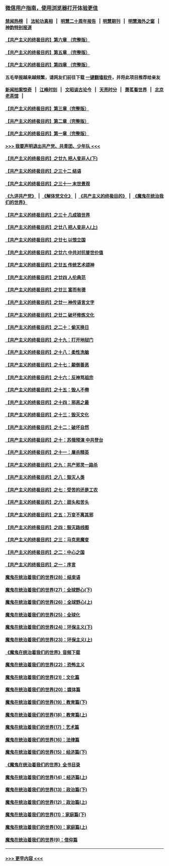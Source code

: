 ### [微信用户指南，使用浏览器打开体验更佳](https://github.com/gfw-breaker/banned-news1/blob/master/indexes/wechat-guide.md?t=0)
#### [禁闻热榜](热点新闻.md?t=0)  &nbsp;&nbsp;|&nbsp;&nbsp; [法轮功真相](https://github.com/gfw-breaker/truth/blob/master/README.md?t=0) &nbsp;&nbsp;|&nbsp;&nbsp; [明慧二十周年报告](https://github.com/gfw-breaker/mh-reports/blob/master/README.md?t=0) &nbsp;&nbsp;|&nbsp;&nbsp;[明慧期刊](https://github.com/gfw-breaker/mh-qikan) &nbsp;&nbsp;|&nbsp;&nbsp; [明慧海外之窗](https://github.com/gfw-breaker/mh-news/blob/master/README.md?t=0) &nbsp;&nbsp;|&nbsp;&nbsp; [神韵特别报道](https://github.com/gfw-breaker/mh-news/blob/master/shenyun.md?t=0)
#### [【共产主义的终极目的】第六章 （完整版）](../pages/nsc422/n11428913.md?t=02040311) 
#### [【共产主义的终极目的】第五章 （完整版）](../pages/nsc422/n11428912.md?t=02040311) 
#### [【共产主义的终极目的】第四章 （完整版）](../pages/nsc422/n11428907.md?t=02040311) 
#### 五毛举报越来越频繁，请网友们前往下载 [一键翻墙软件](https://github.com/gfw-breaker/ssr-accounts)，并将此项目推荐给亲友
#### [新闻拍案惊奇](https://github.com/gfw-breaker/banned-news1/blob/master/pages/link4.md) &nbsp;&nbsp;|&nbsp;&nbsp; [江峰时刻](https://github.com/gfw-breaker/banned-news1/blob/master/pages/link4.md) &nbsp;&nbsp;|&nbsp;&nbsp; [文昭谈古论今](https://github.com/gfw-breaker/banned-news1/blob/master/pages/link4.md) &nbsp;&nbsp;|&nbsp;&nbsp; [天亮时分](https://github.com/gfw-breaker/banned-news1/blob/master/pages/link4.md) &nbsp;&nbsp;|&nbsp;&nbsp; [萧茗看世界](https://github.com/gfw-breaker/banned-news1/blob/master/pages/link4.md) &nbsp;&nbsp;|&nbsp;&nbsp; [北京老茶馆](https://github.com/gfw-breaker/banned-news1/blob/master/pages/link4.md) &nbsp;&nbsp;|&nbsp;&nbsp; 
#### [【共产主义的终极目的】第三章（完整版）](../pages/nsc422/n11428848.md?t=02040311) 
#### [【共产主义的终极目的】第二章（完整版）](../pages/nsc422/n11428831.md?t=02040311) 
#### [【共产主义的终极目的】第一章（完整版）](../pages/nsc422/n11417651.md?t=02040311) 
#### [>>> 我要声明退出共产党、共青团、少年队 <<<](https://github.com/begood0513/goodnews/blob/master/quit/letter.md) 
#### [【共产主义的终极目的】之廿九 把人变非人(下)](../pages/nsc422/n11344140.md?t=02040311) 
#### [【共产主义的终极目的】之三十二 结语](../pages/nsc422/n11360535.md?t=02040311) 
#### [【共产主义的终极目的】之三十一 末世景观](../pages/nsc422/n11351129.md?t=02040311) 
#### [《九评共产党》](https://github.com/begood0513/9ping.md/blob/master/README.md) &nbsp;|&nbsp; [《解体党文化》](../../../../jtdwh.md/blob/master/README.md)  &nbsp;|&nbsp; [《共产主义的终极目的》](../../../../gczydzjmd.md/blob/master/README.md) &nbsp;|&nbsp; [《魔鬼在统治我们的世界》](../../../../mgztzwmdsj.md/blob/master/README.md) 
#### [【共产主义的终极目的】之三十 几成狼世界](../pages/nsc422/n11348280.md?t=02040311) 
#### [【共产主义的终极目的】之廿八 把人变非人(上)](../pages/nsc422/n11340492.md?t=02040311) 
#### [【共产主义的终极目的】之廿七 以恨立国](../pages/nsc422/n11336944.md?t=02040311) 
#### [【共产主义的终极目的】之廿六 中共对抗普世价值](../pages/nsc422/n11324785.md?t=02040311) 
#### [【共产主义的终极目的】之廿五 传统艺术颂神](../pages/nsc422/n11296396.md?t=02040311) 
#### [【共产主义的终极目的】之廿四 人伦典范](../pages/nsc422/n11296397.md?t=02040311) 
#### [【共产主义的终极目的】之廿三 富而有德](../pages/nsc422/n11283598.md?t=02040311) 
#### [【共产主义的终极目的】之廿一 神传语言文字](../pages/nsc422/n11263265.md?t=02040311) 
#### [【共产主义的终极目的】之廿二 破坏修炼文化](../pages/nsc422/n11245728.md?t=02040311) 
#### [【共产主义的终极目的】之二十：偷天换日](../pages/nsc422/n11238846.md?t=02040311) 
#### [【共产主义的终极目的】之十九：打开地狱门](../pages/nsc422/n11206376.md?t=02040311) 
#### [【共产主义的终极目的】之十八：柔性洗脑](../pages/nsc422/n11199994.md?t=02040311) 
#### [【共产主义的终极目的】之十七：颠倒善恶](../pages/nsc422/n11179782.md?t=02040311) 
#### [【共产主义的终极目的】之十六：反神骂祖宗](../pages/nsc422/n11166798.md?t=02040311) 
#### [【共产主义的终极目的】之十五：毁人不倦](../pages/nsc422/n11166792.md?t=02040311) 
#### [【共产主义的终极目的】之十四：邪恶之最](../pages/nsc422/n11150249.md?t=02040311) 
#### [【共产主义的终极目的】之十三：毁灭文化](../pages/nsc422/n11135227.md?t=02040311) 
#### [【共产主义的终极目的】之十二：破坏自然](../pages/nsc422/n11135214.md?t=02040311) 
#### [【共产主义的终极目的】之十：苏俄预演 中共登台](../pages/nsc422/n11118424.md?t=02040311) 
#### [【共产主义的终极目的】之十一：屠杀精英](../pages/nsc422/n11118442.md?t=02040311) 
#### [【共产主义的终极目的】之九：共产邪灵一路杀](../pages/nsc422/n11114139.md?t=02040311) 
#### [【共产主义的终极目的】之八：毁灭人类](../pages/nsc422/n11108503.md?t=02040311) 
#### [【共产主义的终极目的】之七：受苦的还是工农](../pages/nsc422/n11101809.md?t=02040311) 
#### [【共产主义的终极目的】之六：甜头和苦头](../pages/nsc422/n11096971.md?t=02040311) 
#### [【共产主义的终极目的】之五：万变不离其邪](../pages/nsc422/n11091285.md?t=02040311) 
#### [【共产主义的终极目的】之四：毁灭路线图](../pages/nsc422/n11086284.md?t=02040311) 
#### [【共产主义的终极目的】之三：马克思魔变](../pages/nsc422/n11061941.md?t=02040311) 
#### [【共产主义的终极目的】之二：中心之国](../pages/nsc422/n11047728.md?t=02040311) 
#### [【共产主义的终极目的】之一：序言](../pages/nsc422/n11086077.md?t=02040311) 
#### [魔鬼在统治着我们的世界(28)：结束语](../pages/nsc422/n10936246.md?t=02040311) 
#### [魔鬼在统治着我们的世界(27)：全球野心(下)](../pages/nsc422/n10928319.md?t=02040311) 
#### [魔鬼在统治着我们的世界(26)：全球野心(上)](../pages/nsc422/n10900318.md?t=02040311) 
#### [魔鬼在统治着我们的世界(25)：全球化](../pages/nsc422/n10788205.md?t=02040311) 
#### [魔鬼在统治着我们的世界(24)：环保主义(下)](../pages/nsc422/n10695307.md?t=02040311) 
#### [魔鬼在统治着我们的世界(23)：环保主义(上)](../pages/nsc422/n10688613.md?t=02040311) 
#### [《魔鬼在统治着我们的世界》音频下载](../pages/nsc422/n10635553.md?t=02040311) 
#### [魔鬼在统治着我们的世界(22)：恐怖主义](../pages/nsc422/n10614727.md?t=02040311) 
#### [魔鬼在统治着我们的世界(21)：文化篇](../pages/nsc422/n10597706.md?t=02040311) 
#### [魔鬼在统治着我们的世界(20)：媒体篇](../pages/nsc422/n10586579.md?t=02040311) 
#### [魔鬼在统治着我们的世界(19)：教育篇(下)](../pages/nsc422/n10564808.md?t=02040311) 
#### [魔鬼在统治着我们的世界(18)：教育篇(上)](../pages/nsc422/n10526970.md?t=02040311) 
#### [魔鬼在统治着我们的世界(17)：艺术篇](../pages/nsc422/n10499093.md?t=02040311) 
#### [魔鬼在统治着我们的世界(16)：法律篇](../pages/nsc422/n10485969.md?t=02040311) 
#### [魔鬼在统治着我们的世界(15)：经济篇(下)](../pages/nsc422/n10469975.md?t=02040311) 
#### [《魔鬼在统治着我们的世界》全书目录](../pages/nsc422/n10464261.md?t=02040311) 
#### [魔鬼在统治着我们的世界(14)：经济篇(上)](../pages/nsc422/n10457370.md?t=02040311) 
#### [魔鬼在统治着我们的世界(13)：政治篇(下)](../pages/nsc422/n10448270.md?t=02040311) 
#### [魔鬼在统治着我们的世界(12)：政治篇(上)](../pages/nsc422/n10444576.md?t=02040311) 
#### [魔鬼在统治着我们的世界(11)：家庭篇(下)](../pages/nsc422/n10440961.md?t=02040311) 
#### [魔鬼在统治着我们的世界(10)：家庭篇(上)](../pages/nsc422/n10435448.md?t=02040311) 
#### [魔鬼在统治着我们的世界(9)：信仰篇](../pages/nsc422/n10432159.md?t=02040311) 

----
#### [ >>> 更早内容 <<< ](../indexes/nsc422-earlier.md)
